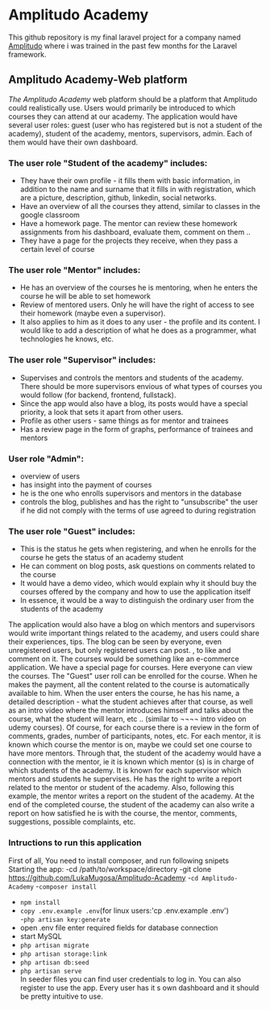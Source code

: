 # Amplitudo Academy

This github repository is my final laravel project for a company named [Amplitudo](https://amplitudo.me/) where i was trained in the past few months for the Laravel framework.

## Amplitudo Academy-Web platform

*The Amplitudo Academy* web platform should be a platform that Amplitudo could realistically use. Users would primarily be introduced to which courses they can attend at our academy. The application would have several user roles: guest (user who has registered but is not a student of the academy), student of the academy, mentors, supervisors, admin. Each of them would have their own dashboard.  
### The user role **"Student of the academy"** includes:  
- They have their own profile - it fills them with basic information, in addition to the name and surname that it fills in with registration, which are a picture, description, github, linkedin, social networks.
- Have an overview of all the courses they attend, similar to classes in the google classroom
- Have a homework page. The mentor can review these homework assignments from his dashboard, evaluate them, comment on them ..
- They have a page for the projects they receive, when they pass a certain level of course  
### The user role **"Mentor"** includes:    
- He has an overview of the courses he is mentoring, when he enters the course he will be able to set homework
- Review of mentored users. Only he will have the right of access to see their homework (maybe even a supervisor).
- It also applies to him as it does to any user - the profile and its content. I would like to add a description of what he does as a programmer, what technologies he knows, etc.  
### The user role **"Supervisor"** includes:    
- Supervises and controls the mentors and students of the academy. There should be more supervisors envious of what types of courses you would follow (for backend, frontend, fullstack).
- Since the app would also have a blog, its posts would have a special priority, a look that sets it apart from other users.
- Profile as other users - same things as for mentor and trainees
- Has a review page in the form of graphs, performance of trainees and mentors  
### User role **"Admin"**:    
- overview of users
- has insight into the payment of courses
- he is the one who enrolls supervisors and mentors in the database
- controls the blog, publishes and has the right to "unsubscribe" the user if he did not comply with the terms of use agreed to during registration    
### The user role **"Guest"** includes:  
- This is the status he gets when registering, and when he enrolls for the course he gets the status of an academy student
- He can comment on blog posts, ask questions on comments related to the course
- It would have a demo video, which would explain why it should buy the courses offered by the company and how to use the application itself
- In essence, it would be a way to distinguish the ordinary user from the students of the academy  
  
The application would also have a blog on which mentors and supervisors would write important things related to the academy, and users could share their experiences, tips. The blog can be seen by everyone, even unregistered users, but only registered users can post. , to like and comment on it. The courses would be something like an e-commerce application. We have a special page for courses. Here everyone can view the courses. The "Guest" user roll can be enrolled for the course. When he makes the payment, all the content related to the course is automatically available to him. When the user enters the course, he has his name, a detailed description - what the student achieves after that course, as well as an intro video where the mentor introduces himself and talks about the course, what the student will learn, etc .. (similar to ¬¬¬¬ intro video on udemy courses). Of course, for each course there is a review in the form of comments, grades, number of participants, notes, etc. For each mentor, it is known which course the mentor is on, maybe we could set one course to have more mentors. Through that, the student of the academy would have a connection with the mentor, ie it is known which mentor (s) is in charge of which students of the academy. It is known for each supervisor which mentors and students he supervises. He has the right to write a report related to the mentor or student of the academy. Also, following this example, the mentor writes a report on the student of the academy. At the end of the completed course, the student of the academy can also write a report on how satisfied he is with the course, the mentor, comments, suggestions, possible complaints, etc.  

### Intructions to run this application    
First of all, You need to install composer, and run following snipets  
Starting the app: -cd /path/to/workspace/directory
-git clone https://github.com/LukaMugosa/Amplitudo-Academy
-`cd Amplitudo-Academy`
-`composer install`
- `npm install` 
- `copy .env.example .env`(for linux users:'cp .env.example .env')  
-`php artisan key:generate`
- open .env file enter required fields for database connection
- start MySQL
- `php artisan migrate`
- `php artisan storage:link`
- `php artisan db:seed`
- `php artisan serve`  
In seeder files you can find user credentials to log in. You can also register to use the app. Every user has it s own dashboard and it should be pretty intuitive to use.
